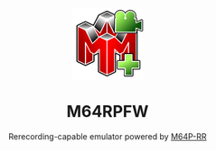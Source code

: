 <p align="center">
  <img width="128" align="center" src="https://github.com/Mupen64-Rewrite/M64RPFW/blob/avalonia/MiscAssets/rpfw.svg">
</p>

<h1 align="center">
  M64RPFW
</h1>
<p align="center">
  Rerecording-capable emulator powered by <a href="https://github.com/Mupen64-Rewrite/M64P-RR">M64P-RR</a>
</p>
